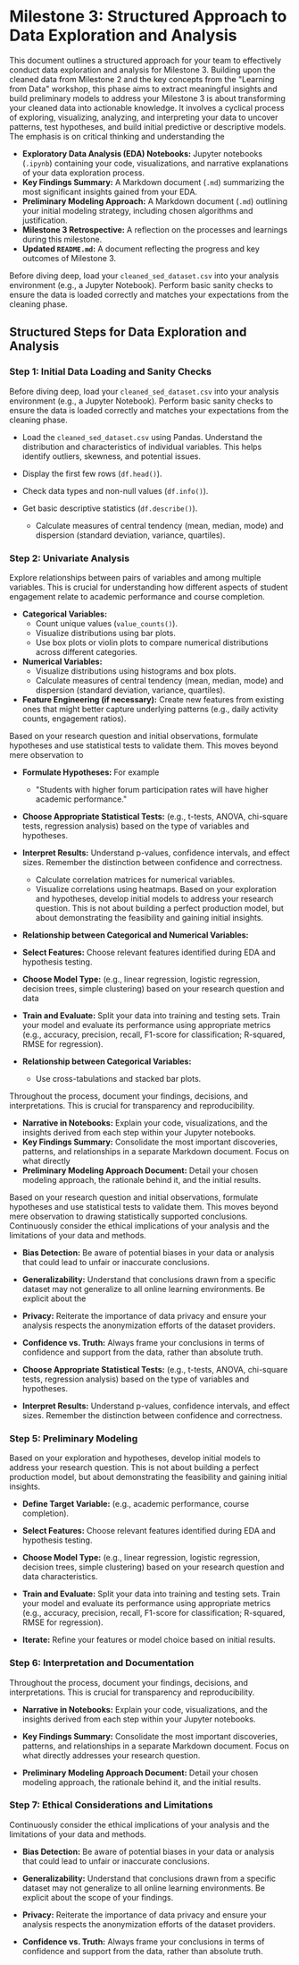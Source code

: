 # Milestone 3: Structured Approach to Data Exploration and Analysis

This document outlines a structured approach for your team to effectively conduct
data exploration and analysis for Milestone 3. Building upon the cleaned data from
Milestone 2 and the key concepts from the "Learning from Data" workshop, this phase
aims to extract meaningful insights and build preliminary models to address your
Milestone 3 is about transforming your cleaned data into actionable knowledge. It
involves a cyclical process of exploring, visualizing, analyzing, and interpreting
your data to uncover patterns, test hypotheses, and build initial predictive or
descriptive models. The emphasis is on critical thinking and understanding the

- **Exploratory Data Analysis (EDA) Notebooks:** Jupyter notebooks (`.ipynb`)
  containing your code, visualizations, and narrative explanations of your data
  exploration process.
- **Key Findings Summary:** A Markdown document (`.md`) summarizing the most
  significant insights gained from your EDA.
- **Preliminary Modeling Approach:** A Markdown document (`.md`) outlining your
  initial modeling strategy, including chosen algorithms and justification.
- **Milestone 3 Retrospective:** A reflection on the processes and learnings
  during this milestone.
- **Updated `README.md`:**
  A document reflecting the progress and key outcomes of Milestone 3.

Before diving deep, load your `cleaned_sed_dataset.csv` into your analysis
environment (e.g., a Jupyter Notebook). Perform basic sanity checks to ensure the
data is loaded correctly and matches your expectations from the cleaning phase.

## Structured Steps for Data Exploration and Analysis

### Step 1: Initial Data Loading and Sanity Checks

Before diving deep, load your `cleaned_sed_dataset.csv` into your analysis
environment (e.g., a Jupyter Notebook). Perform basic sanity checks to ensure
the data is loaded correctly and matches your expectations from the cleaning phase.

- Load the `cleaned_sed_dataset.csv` using Pandas.
Understand the distribution and characteristics of individual variables. This helps
identify outliers, skewness, and potential issues.
- Display the first few rows (`df.head()`).

- Check data types and non-null values (`df.info()`).

- Get basic descriptive statistics (`df.describe()`).

  - Calculate measures of central tendency (mean, median, mode) and dispersion
    (standard deviation, variance, quartiles).

### Step 2: Univariate Analysis

Explore relationships between pairs of variables and among multiple variables. This
is crucial for understanding how different aspects of student engagement relate to
academic performance and course completion.

- **Categorical Variables:**
  - Count unique values (`value_counts()`).
  - Visualize distributions using bar plots.
  - Use box plots or violin plots to compare numerical distributions across
    different categories.
- **Numerical Variables:**
  - Visualize distributions using histograms and box plots.
  - Calculate measures of central tendency (mean, median, mode) and dispersion
  (standard deviation, variance, quartiles).
- **Feature Engineering (if necessary):** Create new features from existing ones
  that might better capture underlying patterns (e.g., daily activity counts,
  engagement ratios).

Based on your research question and initial observations, formulate hypotheses and
use statistical tests to validate them. This moves beyond mere observation to

- **Formulate Hypotheses:**
  For example

  - "Students with higher forum participation rates will have higher academic
    performance."
- **Choose Appropriate Statistical Tests:** (e.g., t-tests, ANOVA, chi-square
  tests, regression analysis) based on the type of variables and hypotheses.
- **Interpret Results:** Understand p-values, confidence intervals, and effect
  sizes. Remember the distinction between confidence and correctness.
  - Calculate correlation matrices for numerical variables.
  - Visualize correlations using heatmaps.
Based on your exploration and hypotheses, develop initial models to address your
research question. This is not about building a perfect production model, but about
demonstrating the feasibility and gaining initial insights.
- **Relationship between Categorical and Numerical Variables:**
- **Select Features:** Choose relevant features identified during EDA and
  hypothesis testing.
- **Choose Model Type:** (e.g., linear regression, logistic regression, decision
  trees, simple clustering) based on your research question and data
- **Train and Evaluate:** Split your data into training and testing sets. Train your
  model and evaluate its performance using appropriate metrics (e.g., accuracy,
  precision, recall, F1-score for classification; R-squared, RMSE for regression).
- **Relationship between Categorical Variables:**
  - Use cross-tabulations and stacked bar plots.

Throughout the process, document your findings, decisions, and interpretations.
This is crucial for transparency and reproducibility.

- **Narrative in Notebooks:** Explain your code, visualizations, and the insights
  derived from each step within your Jupyter notebooks.
- **Key Findings Summary:** Consolidate the most important discoveries, patterns,
  and relationships in a separate Markdown document. Focus on what directly
- **Preliminary Modeling Approach Document:** Detail your chosen modeling approach,
  the rationale behind it, and the initial results.

Based on your research question and initial observations, formulate hypotheses
and use statistical tests to validate them. This moves beyond mere observation
to drawing statistically supported conclusions.
Continuously consider the ethical implications of your analysis and the limitations
of your data and methods.

- **Bias Detection:** Be aware of potential biases in your data or analysis that
  could lead to unfair or inaccurate conclusions.
- **Generalizability:** Understand that conclusions drawn from a specific dataset
  may not generalize to all online learning environments. Be explicit about the
- **Privacy:** Reiterate the importance of data privacy and ensure your analysis
  respects the anonymization efforts of the dataset providers.
- **Confidence vs. Truth:** Always frame your conclusions in terms of confidence
  and support from the data, rather than absolute truth.

- **Choose Appropriate Statistical Tests:** (e.g., t-tests, ANOVA, chi-square
tests, regression analysis) based on the type of variables and hypotheses.

- **Interpret Results:** Understand p-values, confidence intervals, and effect sizes.
Remember the distinction between confidence and correctness.

### Step 5: Preliminary Modeling

Based on your exploration and hypotheses, develop initial models to address your
research question.
This is not about building a perfect production model, but about demonstrating
the feasibility and gaining initial insights.

- **Define Target Variable:** (e.g., academic performance, course completion).

- **Select Features:** Choose relevant features identified during
EDA and hypothesis testing.

- **Choose Model Type:** (e.g., linear regression, logistic regression, decision
trees, simple clustering) based on your research question and data characteristics.

- **Train and Evaluate:** Split your data into training and testing sets.
Train your model and evaluate its performance using appropriate metrics
(e.g., accuracy, precision, recall, F1-score for classification;
R-squared, RMSE for regression).

- **Iterate:** Refine your features or model choice based on initial results.

### Step 6: Interpretation and Documentation

Throughout the process, document your findings, decisions, and interpretations.
This is crucial for transparency and reproducibility.

- **Narrative in Notebooks:** Explain your code, visualizations,
and the insights derived from each step within your Jupyter notebooks.

- **Key Findings Summary:** Consolidate the most important discoveries, patterns,
and relationships in a separate Markdown document. Focus on what directly
addresses your research question.

- **Preliminary Modeling Approach Document:** Detail your chosen modeling approach,
the rationale behind it, and the initial results.

### Step 7: Ethical Considerations and Limitations

Continuously consider the ethical implications of your analysis and the limitations
of your data and methods.

- **Bias Detection:** Be aware of potential biases in your data or analysis that
could lead to unfair or inaccurate conclusions.

- **Generalizability:** Understand that conclusions drawn from a specific dataset
may not generalize to all online learning environments. Be explicit about the
scope of your findings.

- **Privacy:** Reiterate the importance of data privacy and ensure your analysis
respects the anonymization efforts of the dataset providers.

- **Confidence vs. Truth:** Always frame your conclusions in terms of confidence
and support from the data, rather than absolute truth.
